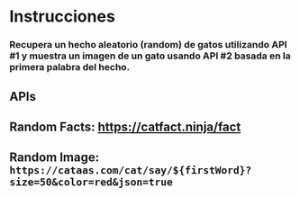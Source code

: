 # Instrucciones
### Recupera un hecho aleatorio (random) de gatos utilizando API #1 y muestra un imagen de un gato usando API #2 basada en la primera palabra del hecho. 

## APIs
## Random Facts: https://catfact.ninja/fact
## Random Image: `https://cataas.com/cat/say/${firstWord}?size=50&color=red&json=true`